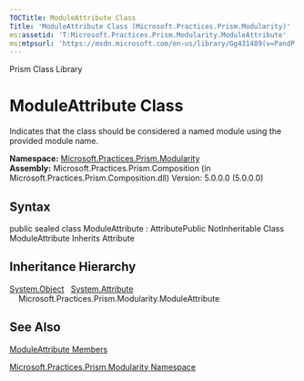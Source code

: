 ```yaml
---
TOCTitle: ModuleAttribute Class
Title: 'ModuleAttribute Class (Microsoft.Practices.Prism.Modularity)'
ms:assetid: 'T:Microsoft.Practices.Prism.Modularity.ModuleAttribute'
ms:mtpsurl: 'https://msdn.microsoft.com/en-us/library/Gg431489(v=PandP.50)'
---
```


Prism Class Library

ModuleAttribute Class
=====================

Indicates that the class should be considered a named module using the provided module name.

**Namespace:** [Microsoft.Practices.Prism.Modularity](https://msdn.microsoft.com/n:microsoft.practices.prism.modularity)
**Assembly:** Microsoft.Practices.Prism.Composition (in Microsoft.Practices.Prism.Composition.dll) Version: 5.0.0.0 (5.0.0.0)

## Syntax


<span id="syntaxToggle"></span>public sealed class ModuleAttribute : AttributePublic NotInheritable Class ModuleAttribute Inherits Attribute

Inheritance Hierarchy
---------------------

<span id="familyToggle"></span>[System.Object](http://msdn2.microsoft.com/en-us/library/e5kfa45b)
  [System.Attribute](http://msdn2.microsoft.com/en-us/library/e8kc3626)
    Microsoft.Practices.Prism.Modularity.ModuleAttribute

See Also
--------


[ModuleAttribute Members](https://msdn.microsoft.com/allmembers.t:microsoft.practices.prism.modularity.moduleattribute)

[Microsoft.Practices.Prism.Modularity Namespace](https://msdn.microsoft.com/n:microsoft.practices.prism.modularity)
